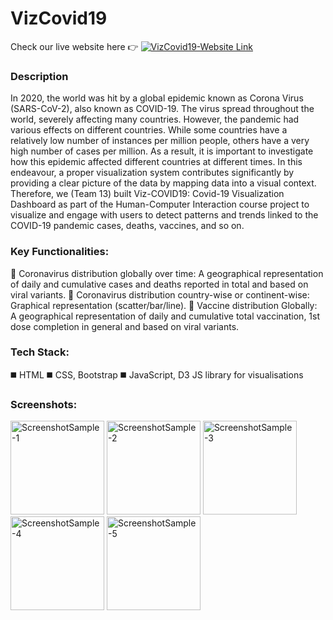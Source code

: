 # VizCovid19  
Check our live website here 👉 [![VizCovid19-Website Link](https://img.shields.io/badge/-VizCovid--19-green?logo=html5&logoColor=white
)](https://vizcovid19.000webhostapp.com/)
### Description

In 2020, the world was hit by a global epidemic known as Corona Virus (SARS-CoV-2), also known as COVID-19. The virus spread throughout the world, severely affecting many countries. However, the pandemic had various effects on different countries. While some countries have a relatively low number of instances per million people, others have a very high number of cases per million. As a result, it is important to investigate how this epidemic affected different countries at different times. In this endeavour, a proper visualization system contributes significantly by providing a clear picture of the data by mapping data into a visual context. Therefore, we (Team 13) built Viz-COVID19: Covid-19 Visualization Dashboard as part of the Human-Computer Interaction course project to visualize and engage with users to detect patterns and trends linked to the COVID-19 pandemic cases, deaths, vaccines, and so on.

### Key Functionalities:

🔹 Coronavirus distribution globally over time: A geographical representation of daily and cumulative cases and deaths reported in total and based on viral variants.
🔹 Coronavirus distribution country-wise or continent-wise: Graphical representation (scatter/bar/line).
🔹 Vaccine distribution Globally: A geographical representation of daily and cumulative total vaccination, 1st dose completion in general and based on viral variants.

### Tech Stack:

◼️ HTML
◼️ CSS, Bootstrap
◼️ JavaScript, D3 JS library for visualisations

### Screenshots:

<img height = "150" alt="ScreenshotSample-1" src="https://user-images.githubusercontent.com/28914861/250034093-3682e4ad-ccd6-4e65-8af0-d7b3e7dc8d71.png"> <img height = "150" alt="ScreenshotSample-2" src="https://user-images.githubusercontent.com/28914861/250034092-3f84775a-5cc7-4c62-b9d5-3ca0a21592e7.png"> <img height = "150" alt="ScreenshotSample-3" src="https://user-images.githubusercontent.com/28914861/250034090-8b1ab881-9eb9-4c54-921d-fa9cf9ef653d.png"> <img height = "150" alt="ScreenshotSample-4" src="https://user-images.githubusercontent.com/28914861/250034089-27a766b0-55a8-4e99-9c3b-e6c0130eb81f.png"> <img height = "150" alt="ScreenshotSample-5" src="https://user-images.githubusercontent.com/28914861/250034091-58d45879-2e4d-4b2a-b399-268d72470643.png">
